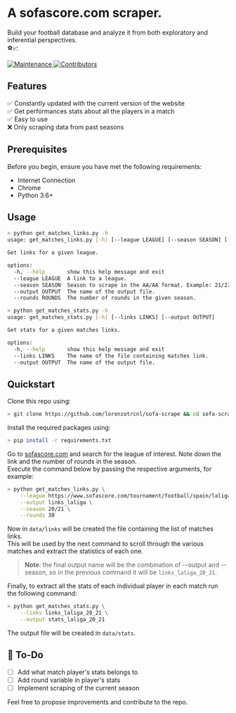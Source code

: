 # A sofascore.com scraper.

Build your football database and analyze it from both exploratory and inferential perspectives.  
⚽️📈

<p align="left">
  <a href="">
    <img alt="Maintenance" src="https://img.shields.io/maintenance/yes/2022" target="_blank" />
  </a>
  
  <a href="">
    <img alt="Contributors" src="https://img.shields.io/github/contributors/lorenzotrcnl/sofa-scrape" target="_blank" />
  </a>  
</p>

## Features

✅ Constantly updated with the current version of the website  
✅ Get performances stats about all the players in a match  
✅ Easy to use  
❌ Only scraping data from past seasons  

## Prerequisites

Before you begin, ensure you have met the following requirements:

- Internet Connection
- Chrome
- Python 3.6+

## Usage
``` sh
> python get_matches_links.py -h  
usage: get_matches_links.py [-h] [--league LEAGUE] [--season SEASON] [--output OUTPUT] [--rounds ROUNDS]

Get links for a given league.

options:
  -h, --help       show this help message and exit
  --league LEAGUE  A link to a league.
  --season SEASON  Season to scrape in the AA/AA format. Example: 21/22
  --output OUTPUT  The name of the output file.
  --rounds ROUNDS  The number of rounds in the given season.
```

``` sh
> python get_matches_stats.py -h  
usage: get_matches_stats.py [-h] [--links LINKS] [--output OUTPUT]

Get stats for a given matches links.

options:
  -h, --help       show this help message and exit
  --links LINKS    The name of the file containing matches link.
  --output OUTPUT  The name of the output file.

```


## Quickstart
Clone this repo using:

``` sh
> git clone https://github.com/lorenzotrcnl/sofa-scrape && cd sofa-scrape
```
  
Install the required packages using:

``` sh
> pip install -r requirements.txt
```
  
Go to [sofascore.com](https://sofascore.com) and search for the league of interest. Note down the link and the number of rounds in the season.  
Execute the command below by passing the respective arguments, for example:

``` sh
> python get_matches_links.py \
    --league https://www.sofascore.com/tournament/football/spain/laliga/8 \
    --output links_laliga \
    --season 20/21 \
    --rounds 38
```

Now in ```data/links``` will be created the file containing the list of matches links.  
This will be used by the next command to scroll through the various matches and extract the statistics of each one.

> **Note**: the final output name will be the combination of --output and --season, so in the previous command it will be ```links_laliga_20_21```.

Finally, to extract all the stats of each individual player in each match run the following command:

``` sh
> python get_matches_stats.py \
    --links links_laliga_20_21 \
    --output stats_laliga_20_21
```

The output file will be created in ```data/stats```.
  
## 🚧 To-Do
- [ ] Add what match player's stats belongs to
- [ ] Add round variable in player's stats
- [ ] Implement scraping of the current season

Feel free to propose improvements and contribute to the repo.